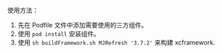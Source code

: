 使用方法：
1. 先在 Podfile 文件中添加需要使用的三方组件。
2. 使用 `pod install` 安装组件。
3. 使用 `sh buildFramework.sh MJRefresh '3.7.2'` 来构建 xcframework.
